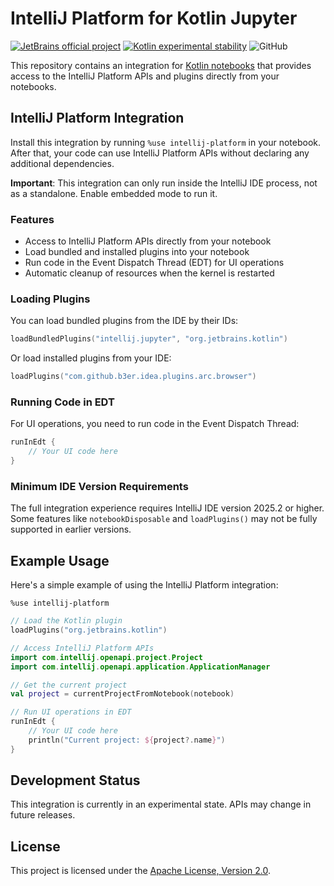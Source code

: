 # IntelliJ Platform for Kotlin Jupyter

[![JetBrains official project](https://jb.gg/badges/official.svg)](https://confluence.jetbrains.com/display/ALL/JetBrains+on+GitHub)
[![Kotlin experimental stability](https://img.shields.io/badge/project-experimental-kotlin.svg?colorA=555555&colorB=AC29EC&label=&logo=kotlin&logoColor=ffffff&logoWidth=10)](https://kotlinlang.org/docs/components-stability.html)
![GitHub](https://img.shields.io/github/license/Kotlin/kotlin-notebook-intellij-platform?color=blue&label=License)

This repository contains an integration for [Kotlin notebooks](https://github.com/Kotlin/kotlin-jupyter) that provides access to the IntelliJ Platform APIs and plugins directly from your notebooks.

## IntelliJ Platform Integration

Install this integration by running `%use intellij-platform` in your notebook.
After that, your code can use IntelliJ Platform APIs without declaring any additional dependencies.

**Important**: This integration can only run inside the IntelliJ IDE process, not as a standalone.
Enable embedded mode to run it.

### Features

* Access to IntelliJ Platform APIs directly from your notebook
* Load bundled and installed plugins into your notebook
* Run code in the Event Dispatch Thread (EDT) for UI operations
* Automatic cleanup of resources when the kernel is restarted

### Loading Plugins

You can load bundled plugins from the IDE by their IDs:

```kotlin
loadBundledPlugins("intellij.jupyter", "org.jetbrains.kotlin")
```

Or load installed plugins from your IDE:

```kotlin
loadPlugins("com.github.b3er.idea.plugins.arc.browser")
```

### Running Code in EDT

For UI operations, you need to run code in the Event Dispatch Thread:

```kotlin
runInEdt {
    // Your UI code here
}
```

### Minimum IDE Version Requirements

The full integration experience requires IntelliJ IDE version 2025.2 or higher. Some features like `notebookDisposable` and `loadPlugins()` may not be fully supported in earlier versions.

## Example Usage

Here's a simple example of using the IntelliJ Platform integration:

```
%use intellij-platform
```

```kotlin
// Load the Kotlin plugin
loadPlugins("org.jetbrains.kotlin")
```

```kotlin
// Access IntelliJ Platform APIs
import com.intellij.openapi.project.Project
import com.intellij.openapi.application.ApplicationManager

// Get the current project
val project = currentProjectFromNotebook(notebook)

// Run UI operations in EDT
runInEdt {
    // Your UI code here
    println("Current project: ${project?.name}")
}
```

## Development Status

This integration is currently in an experimental state. APIs may change in future releases.

## License

This project is licensed under the [Apache License, Version 2.0](LICENSE).